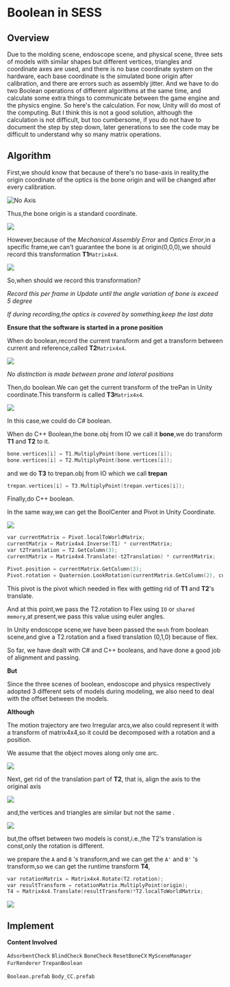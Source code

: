 # Boolean in SESS

## Overview
Due to the molding scene, endoscope scene, and physical scene, three sets of models with similar shapes but different vertices, triangles and coordinate axes are used, and there is no base coordinate system on the hardware, each base coordinate is the simulated bone origin after calibration, and there are errors such as assembly jitter. And we have to do two Boolean operations of different algorithms at the same time, and calculate some extra things to communicate between the game engine and the physics engine. So here's the calculation.
For now, Unity will do most of the computing. But I think this is not a good solution, although the calculation is not difficult, but too cumbersome, if you do not have to document the step by step down, later generations to see the code may be difficult to understand why so many matrix operations.
## Algorithm
First,we should know that because of there's no base-axis in reality,the origin coordinate of the optics is the bone origin and 
will be changed after every calibration.

![No Axis](https://pic4rain.oss-cn-beijing.aliyuncs.com/img/No%20Base%20Axis.png)

Thus,the bone origin is a standard coordinate.

![](https://pic4rain.oss-cn-beijing.aliyuncs.com/img/standardTransform.png)

However,because of the *Mechanical Assembly Error* and *Optics Error*,in a specific frame,we can't guarantee the
bone is at origin(0,0,0),we should record this transformation **T1**`Matrix4x4`.

![](https://pic4rain.oss-cn-beijing.aliyuncs.com/img/assemblyOpticsError.png)

So,when should we record this transformation?

*Record this per frame in Update until the angle variation of bone is exceed 5 degree*

*If during recording,the optics is covered by something,keep the last data*

**Ensure that the software is started in a prone position**

When do boolean,record the current transform and get a transform between current and reference,called **T2**`Matrix4x4`.

![](https://pic4rain.oss-cn-beijing.aliyuncs.com/img/T2.png)

*No distinction is made between prone and lateral positions*

Then,do boolean.We can get the current transform of the trePan in Unity coordinate.This transform is called **T3**`Matrix4x4`.

![](https://pic4rain.oss-cn-beijing.aliyuncs.com/img/Dobool.png)

In this case,we could do C# boolean.

When do C++ Boolean,the bone.obj from IO we call it **bone**,we do transform **T1** and **T2** to it.

```c++
bone.vertices[i] = T1.MultiplyPoint(bone.vertices[i]);
bone.vertices[i] = T2.MultiplyPoint(bone.vertices[i]);
```
and we do **T3** to trepan.obj from IO which we call **trepan**

```c++
trepan.vertices[i] = T3.MultiplyPoint(trepan.vertices[i]);
```

Finally,do C++ boolean.


In the same way,we can get the BoolCenter and Pivot in Unity Coordinate.

![](https://pic4rain.oss-cn-beijing.aliyuncs.com/img/Pivot.png)

```c++
var currentMatrix = Pivot.localToWorldMatrix;
currentMatrix = Matrix4x4.Inverse(T1) * currentMatrix;
var t2Translation = T2.GetColumn(3);
currentMatrix = Matrix4x4.Translate(-t2Translation) * currentMatrix;

Pivot.position = currentMatrix.GetColumn(3);
Pivot.rotation = Quaternion.LookRotation(currentMatrix.GetColumn(2), currentMatrix.GetColumn(1));
```

This pivot is the pivot which needed in flex with getting rid of **T1** and **T2**'s translate.

And at this point,we pass the T2.rotation to Flex using `IO` or `shared memory`,at present,we pass this value using euler angles.

In Unity endoscope scene,we have been passed the `mesh` from boolean scene,and give a T2.rotation and a fixed translation (0,1,0) because of flex.

So far, we have dealt with C# and C++ booleans, and have done a good job of alignment and passing.

**But**

Since the three scenes of boolean, endoscope and physics respectively adopted 3 different sets of models during modeling, we also need to deal with the offset between the models.

**Although**

The motion trajectory are two Irregular arcs,we also could represent it with a transform of matrix4x4,so it could be decomposed
 with a rotation and a position.

We assume that the object moves along only one arc.

![](https://pic4rain.oss-cn-beijing.aliyuncs.com/img/T2_2.png)

Next, get rid of the translation part of **T2**, that is, align the axis to the original axis

![](https://pic4rain.oss-cn-beijing.aliyuncs.com/img/Rot.png)

and,the vertices and triangles are similar but not the same .

![](https://pic4rain.oss-cn-beijing.aliyuncs.com/img/model.png)

but,the offset between two models is const,i.e.,the T2's translation is const,only the rotation is different.

we prepare the `A` and `B` 's transform,and we can get the `A'` and `B'` 's transform,so we can get the runtime transform **T4**,

```c++
var rotationMatrix = Matrix4x4.Rotate(T2.rotation);
var resultTransform = rotationMatrix.MultiplyPoint(origin);
T4 = Matrix4x4.Translate(resultTransform)*T2.localToWorldMatrix;
```

![](https://pic4rain.oss-cn-beijing.aliyuncs.com/img/offset.png)

## Implement

**Content Involved**

`AdsorbentCheck` `BlindCheck` `BoneCheck` `ResetBoneCX` `MySceneManager` `FurRenderer` `TrepanBoolean`

`Boolean.prefab` `Body_CC.prefab`


